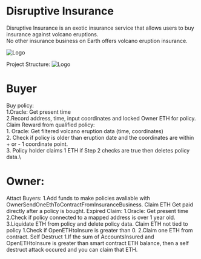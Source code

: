 # Disruptive Insurance

Disruptive Insurance is an exotic insurance service that allows users to buy insurance against volcano eruptions.\
No other insurance business on Earth offers volcano eruption insurance.

<img src="https://github.com/MarcusWentz/InsureDisruption/blob/main/Images/LOGO_8_TRANSPARENT.png" alt="Logo"/>

Project Structure:
<img src="https://github.com/MarcusWentz/InsureDisruption/blob/main/Images/overview.png" alt="Logo"/>

# Buyer
  Buy policy:\
    1.Oracle: Get present time\
    2.Record address, time, input coordinates and locked Owner ETH for policy.\
  Claim Reward from qualified policy:\
    1. Oracle: Get filtered volcano eruption data (time, coordinates)\
    2. Check if policy is older than eruption date and the coordinates are within + or - 1 coordinate point.\
    3. Policy holder claims 1 ETH if Step 2 checks are true then deletes policy data.\
  
# Owner:
 Attact Buyers:
  1.Add funds to make policies avaliable with OwnerSendOneEthToContractFromInsuranceBusiness.
 Claim ETH
  Get paid directly after a policy is bought.
   Expired Claim:
    1.Oracle: Get present time
    2.Check if policy connected to a mapped address is over 1 year old.
    3.Liquidate ETH from policy and delete policy data.
   Claim ETH not tied to policy
    1.Check if OpenETHtoInsure is greater than 0.
    2.Claim one ETH from contract.
   Self Destruct 
    1.If the sum of AccountsInsured and OpenETHtoInsure is greater than smart contract ETH balance, then a self destruct attack occured and you can claim that ETH.
